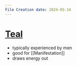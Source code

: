 ```yaml
---
File Creation date: 2024-05-14
---
```

# [Teal](https://www.youtube.com/watch?v=EkJsSfPOhdo)
- typically experienced by men
- good for [[Manifestation]]
- draws energy out


